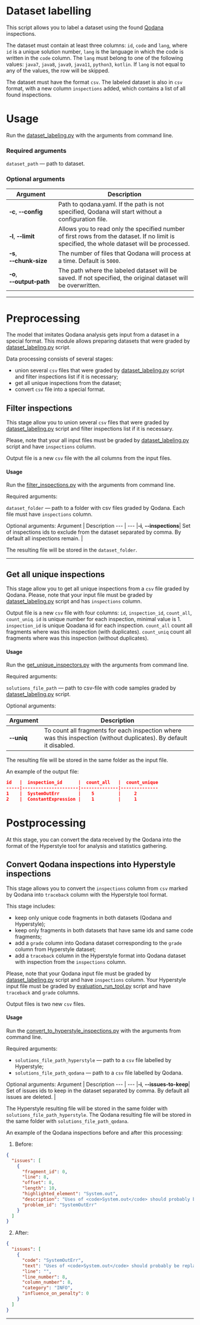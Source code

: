 # Dataset labelling
This script allows you to label a dataset using the found [Qodana](https://github.com/JetBrains/Qodana) inspections.

The dataset must contain at least three columns: `id`, `code` and `lang`, where `id` is a unique solution number, `lang` is the language in which the code is written in the `code` column. The `lang` must belong to one of the following values: `java7`, `java8`, `java9`, `java11`, `python3`, `kotlin`. If `lang` is not equal to any of the values, the row will be skipped.

The dataset must have the format `csv`. The labeled dataset is also in `csv` format, with a new column `inspections` added, which contains a list of all found inspections.

# Usage
Run the [dataset_labeling.py](dataset_labeling.py) with the arguments from command line.

### Required arguments

`dataset_path` — path to dataset.

### Optional arguments

| Argument | Description |
|---|---|
| **&#8209;c**, **&#8209;&#8209;config** | Path to qodana.yaml. If the path is not specified, Qodana will start without a configuration file. |
| **&#8209;l**, **&#8209;&#8209;limit** | Allows you to read only the specified number of first rows from the dataset. If no limit is specified, the whole dataset will be processed. |
| **&#8209;s**, **&#8209;&#8209;chunk&#8209;size** | The number of files that Qodana will process at a time. Default is `5000`. |
| **&#8209;o**, **&#8209;&#8209;output&#8209;path** | The path where the labeled dataset will be saved. If not specified, the original dataset will be overwritten. |

---

# Preprocessing

The model that imitates Qodana analysis gets input from a dataset in a special format. 
This module allows preparing datasets that were graded by [dataset_labeling.py](dataset_labeling.py) script.

Data processing consists of several stages:
- union several `csv` files that were graded by [dataset_labeling.py](dataset_labeling.py) script 
  and filter inspections list if it is necessary;
- get all unique inspections from the dataset;
- convert `csv` file into a special format.

## Filter inspections

This stage allow you to union several `csv` files that were graded by [dataset_labeling.py](dataset_labeling.py) script 
  and filter inspections list if it is necessary.

Please, note that your all input files must be graded by [dataset_labeling.py](dataset_labeling.py) script 
and have `inspections` column.

Output file is a new `csv` file with the all columns from the input files.

#### Usage

Run the [filter_inspections.py](filter_inspections.py) with the arguments from command line.

Required arguments:

`dataset_folder` — path to a folder with csv files graded by Qodana. Each file must have `inspections` column.

Optional arguments:
Argument | Description
--- | ---
|**&#8209;i**, **&#8209;&#8209;inspections**| Set of inspections ids to exclude from the dataset separated by comma. By default all inspections remain. |

The resulting file will be stored in the `dataset_folder`.

___

## Get all unique inspections

This stage allow you to get all unique inspections from a `csv` file graded by Qodana. 
Please, note that your input file must be graded by [dataset_labeling.py](dataset_labeling.py) script 
and has `inspections` column.

Output file is a new `csv` file with four columns: `id`, `inspection_id`, `count_all`, `count_uniq`. 
`id` is unique number for each inspection, minimal value is 1.
`inspection_id` is unique Qoadana id for each inspection.
`count_all` count all fragments where was this inspection (with duplicates).
`count_uniq` count all fragments where was this inspection (without duplicates).

#### Usage

Run the [get_unique_inspectors.py](get_unique_inspectors.py) with the arguments from command line.

Required arguments:

`solutions_file_path` — path to csv-file with code samples graded by [dataset_labeling.py](dataset_labeling.py) script.

Optional arguments:

Argument | Description
--- | ---
|**&#8209;&#8209;uniq**| To count all fragments for each inspection where was this inspection (without duplicates). By default it disabled. |

The resulting file will be stored in the same folder as the input file.

An example of the output file:

```json
id   |  inspection_id      |  count_all   |  count_unique
-----|---------------------|--------------|--------------
1    |  SystemOutErr       |    5         |     2
2    |  ConstantExpression |    1         |     1
```

# Postprocessing

At this stage, you can convert the data received by the Qodana into the format of the Hyperstyle tool for 
analysis and statistics gathering.

## Convert Qodana inspections into Hyperstyle inspections

This stage allows you to convert the `inspections` column from `csv` marked by Qodana into 
`traceback` column with the Hyperstyle tool format.

This stage includes:
- keep only unique code fragments in both datasets (Qodana and Hyperstyle);
- keep only fragments in both datasets that have same ids and same code fragments;
- add a `grade` column into Qodana dataset corresponding to the `grade` column from Hyperstyle dataset;
- add a `traceback` column in the Hyperstyle format into Qodana dataset with inspection from the `inspections` column. 

Please, note that your Qodana input file must be graded by [dataset_labeling.py](dataset_labeling.py) script 
and have `inspections` column. Your Hyperstyle input file must be graded by [evaluation_run_tool.py](../evaluation_run_tool.py) script 
and have `traceback` and `grade` columns.

Output files is two new `csv` files.

#### Usage

Run the [convert_to_hyperstyle_inspections.py](convert_to_hyperstyle_inspections.py) with the arguments from command line.

Required arguments:

- `solutions_file_path_hyperstyle` — path to a `csv` file labelled by Hyperstyle;
- `solutions_file_path_qodana` — path to a `csv` file labelled by Qodana.

Optional arguments:
Argument | Description
--- | ---
|**&#8209;i**, **&#8209;&#8209;issues-to-keep**| Set of issues ids to keep in the dataset separated by comma. By default all issues are deleted. |

The Hyperstyle resulting file will be stored in the same folder with `solutions_file_path_hyperstyle`.
The Qodana resulting file will be stored in the same folder with `solutions_file_path_qodana`.

An example of the Qodana inspections before and after this processing:

1. Before:

```json
{
  "issues": [
    {
      "fragment_id": 0,
      "line": 8,
      "offset": 8,
      "length": 10,
      "highlighted_element": "System.out",
      "description": "Uses of <code>System.out</code> should probably be replaced with more robust logging #loc",
      "problem_id": "SystemOutErr"
    }
  ]
}
```

2. After:

```json
{
  "issues": [
    {
      "code": "SystemOutErr",
      "text": "Uses of <code>System.out</code> should probably be replaced with more robust logging #loc",
      "line": "",
      "line_number": 8,
      "column_number": 8,
      "category": "INFO",
      "influence_on_penalty": 0
    }
  ]
}
```
___
